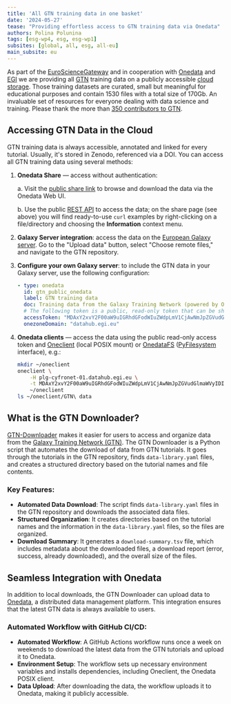 ```yaml
---
title: 'All GTN training data in one basket'
date: '2024-05-27'
tease: "Providing effortless access to GTN training data via Onedata"
authors: Polina Polunina
tags: [esg-wp4, esg, esg-wp1]
subsites: [global, all, esg, all-eu]
main_subsite: eu
---
```


As part of the [EuroScienceGateway](https://eurosciencegateway.eu/) and in cooperation with [Onedata](https://onedata.org) and [EGI](https://www.egi.eu/) we are providing all [GTN](https://training.galaxyproject.org/) training data on a publicly accessible [cloud storage](https://datahub.egi.eu/share/2697e33bd34f1870b0961414b8c77753chf583). 
Those training datasets are curated, small but meaningful for educational purposes and contain 1530 files with a total size of 170Gb.
An invaluable set of resources for everyone dealing with data science and training.
Please thank the more than [350 contributors to GTN](https://training.galaxyproject.org/training-material/hall-of-fame).

## Accessing GTN Data in the Cloud

GTN training data is always accessible, annotated and linked for every tutorial. Usually, it's stored in Zenodo, referenced via a DOI.
You can access all GTN training data using several methods:

1. **Onedata Share** — access without authentication:

    a. Visit the [public share link](https://datahub.egi.eu/share/2697e33bd34f1870b0961414b8c77753chf583)
       to browse and download the data via the Onedata Web UI.

    b. Use the public [REST API](https://onedata.org/#/home/api/stable/onezone?anchor=operation/get_shared_data)
       to access the data; on the share page (see above) you will find ready-to-use `curl` examples by right-clicking on a file/directory and choosing the **Information** context menu.

2. **Galaxy Server integration**: access the data on the [European Galaxy server](https://usegalaxy.eu/). Go to the "Upload data" button, select "Choose remote files," and navigate to the GTN repository.

3. **Configure your own Galaxy server**: to include the GTN data in your Galaxy server, use the following configuration:

    ```yaml
    - type: onedata
      id: gtn_public_onedata
      label: GTN training data
      doc: Training data from the Galaxy Training Network (powered by Onedata)
      # The following token is a public, read-only token that can be shared.
      accessToken: "MDAxY2xvY2F00aW9uIGRhdGFodWIuZWdpLmV1CjAwNmJpZGVudGlmaWVyIDIvbm1kL3Vzci00yNmI4ZTZiMDlkNDdjNGFkN2E3NTU00YzgzOGE3MjgyY2NoNTNhNS9hY3QvMGJiZmY1NWU4NDRiMWJjZGEwNmFlODViM2JmYmRhNjRjaDU00YjYKMDAxNmNpZCBkYXRhLnJlYWRvbmx5CjAwNDljaWQgZGF00YS5wYXRoID00gTHpaa1pUTTROMkl4WmpjMllXVmpOMlU00WWpreU5XWmtNV00ZpT1RKbU1ETXlZMmhoWTJReAowMDJmc2lnbmF00dXJlIIQvnXp01Oey02LnaNwEkFJAyArzhHN8SlXSYFsBbSkqdqCg"
      onezoneDomain: "datahub.egi.eu"
    ```

4. **Onedata clients** — access the data using the public read-only access token and
   [Oneclient](https://www.onedata.org/#/home/documentation/21.02/user-guide/oneclient.html) (local POSIX mount)
   or [OnedataFS](https://onedata.org/#/home/documentation/21.02/user-guide/onedatafs.html) 
   ([PyFilesystem](https://www.pyfilesystem.org/) interface), e.g.:

    ```bash
    mkdir ~/oneclient
    oneclient \
        -H plg-cyfronet-01.datahub.egi.eu \
        -t MDAxY2xvY2F00aW9uIGRhdGFodWIuZWdpLmV1CjAwNmJpZGVudGlmaWVyIDIvbm1kL3Vzci00yNmI4ZTZiMDlkNDdjNGFkN2E3NTU00YzgzOGE3MjgyY2NoNTNhNS9hY3QvMGJiZmY1NWU4NDRiMWJjZGEwNmFlODViM2JmYmRhNjRjaDU00YjYKMDAxNmNpZCBkYXRhLnJlYWRvbmx5CjAwNDljaWQgZGF00YS5wYXRoID00gTHpaa1pUTTROMkl4WmpjMllXVmpOMlU00WWpreU5XWmtNV00ZpT1RKbU1ETXlZMmhoWTJReAowMDJmc2lnbmF00dXJlIIQvnXp01Oey02LnaNwEkFJAyArzhHN8SlXSYFsBbSkqdqCg \
        ~/oneclient
    ls ~/oneclient/GTN\ data
    ```

## What is the GTN Downloader?

[GTN-Downloader](https://github.com/usegalaxy-eu/gtn-downloader) makes it easier for users to access and organize data from the [Galaxy Training Network (GTN)](https://training.galaxyproject.org/).
The GTN Downloader is a Python script that automates the download of data from GTN tutorials. It goes through the tutorials in the GTN repository, finds `data-library.yaml` files,
and creates a structured directory based on the tutorial names and file contents.

### Key Features:
- **Automated Data Download**: The script finds `data-library.yaml` files in the GTN repository and downloads the associated data files.
- **Structured Organization**: It creates directories based on the tutorial names and the information in the `data-library.yaml` files, so the files are organized.
- **Download Summary**: It generates a `download-summary.tsv` file, which includes metadata about the downloaded files, a download report (error, success, already downloaded), and the overall size of the files.

## Seamless Integration with Onedata

In addition to local downloads, the GTN Downloader can upload data to [Onedata](https://onedata.org), a distributed data management platform. This integration ensures that the latest GTN data is always available to users.

### Automated Workflow with GitHub CI/CD:
- **Automated Workflow**: A GitHub Actions workflow runs once a week on weekends to download the latest data from the GTN tutorials and upload it to Onedata.
- **Environment Setup**: The workflow sets up necessary environment variables and installs dependencies, including Oneclient, the Onedata POSIX client.
- **Data Upload**: After downloading the data, the workflow uploads it to Onedata, making it publicly accessible.
